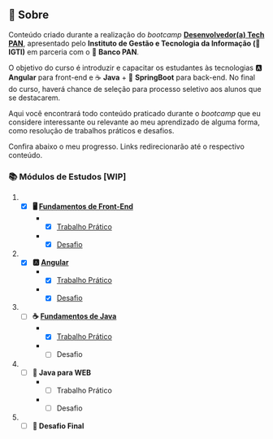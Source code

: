 ## 📃 Sobre

Conteúdo criado durante a realização do *bootcamp* [**Desenvolvedor(a) Tech PAN**](https://www.igti.com.br/bootcamp/desenvolvedor-tech-pan), apresentado pelo **Instituto de Gestão e Tecnologia da Informação (💚 IGTI)** em parceria com o 💙 **Banco PAN**.

O objetivo do curso é introduzir e capacitar os estudantes às tecnologias 🅰️ **Angular** para front-end e ☕ **Java** + 🍃 **SpringBoot** para back-end. No final do curso, haverá chance de seleção para processo seletivo aos alunos que se destacarem.

Aqui você encontrará todo conteúdo praticado durante o *bootcamp* que eu considere interessante ou relevante ao meu aprendizado de alguma forma, como resolução de trabalhos práticos e desafios.

Confira abaixo o meu progresso. Links redirecionarão até o respectivo conteúdo.

### 📚 Módulos de Estudos [WIP]

1. - [x] **🖥️ [Fundamentos de Front-End](modulo-1/)**
     - - [x] [Trabalho Prático](modulo-1/trabalho-pratico/)
     - - [x] [Desafio](modulo-1/desafio/)
   
2. - [x] **🅰️ [Angular](modulo-2/)**
     - - [x] [Trabalho Prático](modulo-2/trabalho-pratico/)
     - - [x] [Desafio](modulo-2/desafio/)

3. - [ ] **☕ [Fundamentos de Java](modulo-3/)**
     - - [x] [Trabalho Prático](modulo-3/trabalho-pratico)
     - - [ ] Desafio
4. - [ ] **🍃 Java para WEB**
     - - [ ] Trabalho Prático
     - - [ ] Desafio
5. - [ ] **🧠 Desafio Final**